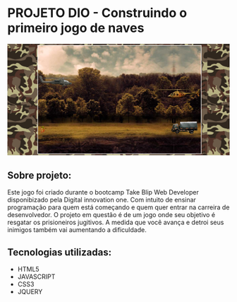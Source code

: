# PROJETO DIO - Construindo o primeiro jogo de naves

<img src="img/imginit.png">

## Sobre projeto:

Este jogo foi criado durante o bootcamp Take Blip Web Developer disponibizado pela Digital innovation one. Com intuito de ensinar programação para quem está começando e quem quer entrar na carreira de desenvolvedor.
O projeto em questão é de um jogo onde seu objetivo é resgatar os prisioneiros jugitivos. A medida que você avança e detroi seus inimigos também vai aumentando a dificuldade.

## Tecnologias utilizadas:

- HTML5
- JAVASCRIPT
- CSS3
- JQUERY
